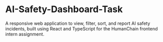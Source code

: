 # AI-Safety-Dashboard-Task
A responsive web application to view, filter, sort, and report AI safety incidents, built using React and TypeScript for the HumanChain frontend intern assignment.
